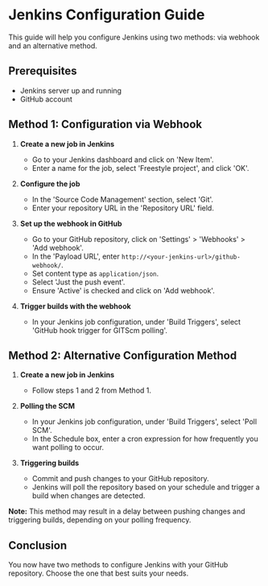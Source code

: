 # Jenkins Configuration Guide

This guide will help you configure Jenkins using two methods: via webhook and an alternative method.

## Prerequisites

- Jenkins server up and running
- GitHub account

## Method 1: Configuration via Webhook

1. **Create a new job in Jenkins**
   - Go to your Jenkins dashboard and click on 'New Item'.
   - Enter a name for the job, select 'Freestyle project', and click 'OK'.

2. **Configure the job**
   - In the 'Source Code Management' section, select 'Git'.
   - Enter your repository URL in the 'Repository URL' field.

3. **Set up the webhook in GitHub**
   - Go to your GitHub repository, click on 'Settings' > 'Webhooks' > 'Add webhook'.
   - In the 'Payload URL', enter `http://<your-jenkins-url>/github-webhook/`.
   - Set content type as `application/json`.
   - Select 'Just the push event'.
   - Ensure 'Active' is checked and click on 'Add webhook'.

4. **Trigger builds with the webhook**
   - In your Jenkins job configuration, under 'Build Triggers', select 'GitHub hook trigger for GITScm polling'.

## Method 2: Alternative Configuration Method

1. **Create a new job in Jenkins**
   - Follow steps 1 and 2 from Method 1.

2. **Polling the SCM**
   - In your Jenkins job configuration, under 'Build Triggers', select 'Poll SCM'.
   - In the Schedule box, enter a cron expression for how frequently you want polling to occur.

3. **Triggering builds**
   - Commit and push changes to your GitHub repository.
   - Jenkins will poll the repository based on your schedule and trigger a build when changes are detected.

**Note:** This method may result in a delay between pushing changes and triggering builds, depending on your polling frequency.

## Conclusion

You now have two methods to configure Jenkins with your GitHub repository. Choose the one that best suits your needs.
